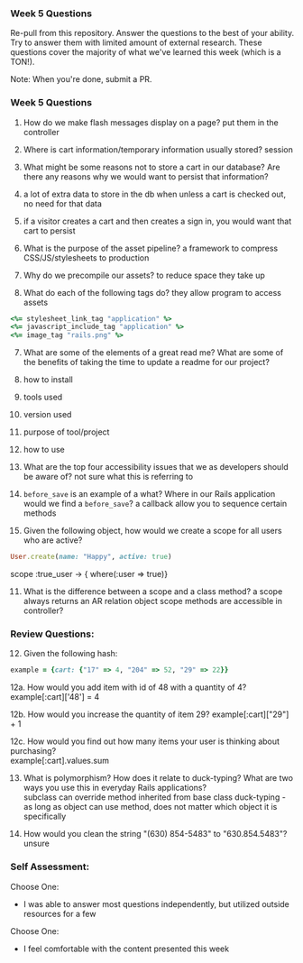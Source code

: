 ### Week 5 Questions

Re-pull from this repository. Answer the questions to the best of your ability. Try to answer them with limited amount of external research. These questions cover the majority of what we've learned this week (which is a TON!).

Note: When you're done, submit a PR.

### Week 5 Questions
1. How do we make flash messages display on a page?
  put them in the controller

2. Where is cart information/temporary information usually stored?
  session

3. What might be some reasons not to store a cart in our database? Are there any reasons why we would want to persist that information?
  1. a lot of extra data to store in the db when unless a cart is checked out, no need for that data
  2. if a visitor creates a cart and then creates a sign in, you would want that cart to persist

4. What is the purpose of the asset pipeline?
  a framework to compress CSS/JS/stylesheets to production

5. Why do we precompile our assets?
  to reduce space they take up

6. What do each of the following tags do?
  they allow program to access assets

```ruby 
<%= stylesheet_link_tag "application" %>
<%= javascript_include_tag "application" %>
<%= image_tag "rails.png" %>
```

7. What are some of the elements of a great read me? What are some of the benefits of taking the time to update a readme for our project?

  1. how to install
  2. tools used
  3. version used
  4. purpose of tool/project
  5. how to use

8. What are the top four accessibility issues that we as developers should be aware of?
  not sure what this is referring to

9. `before_save` is an example of a what? Where in our Rails application would we find a `before_save`?
  a callback
  allow you to sequence certain methods

10. Given the following object, how would we create a scope for all users who are active?

```ruby 
User.create(name: "Happy", active: true)

```
scope :true_user -> { where(:user => true)}

11. What is the difference between a scope and a class method?
a scope always returns an AR relation object
scope methods are accessible in controller?

### Review Questions:  
12. Given the following hash:  

```ruby
example = {cart: {"17" => 4, "204" => 52, "29" => 22}}
```

  12a. How would you add item with id of 48 with a quantity of 4?  
    example[:cart]['48'] = 4
    
  12b. How would you increase the quantity of item 29? 
    example[:cart]["29"] + 1
    
  12c. How would you find out how many items your user is thinking about purchasing?   
    example[:cart].values.sum
    
13. What is polymorphism? How does it relate to duck-typing? What are two ways you use this in everyday Rails applications?  
    subclass can override method inherited from base class
    duck-typing - as long as object can use method, does not matter which object it is specifically
    
14. How would you clean the string "(630) 854-5483" to "630.854.5483"?  
  unsure

### Self Assessment:
Choose One:
* I was able to answer most questions independently, but utilized outside resources for a few

Choose One:
* I feel comfortable with the content presented this week

